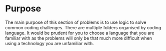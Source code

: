 # Purpose
The main purpose of this section of problems is to use logic to solve common coding challenges.
There are multiple folders organised by coding language. It would be prudent for you to choose a language that you are familiar with as the problems will only be that much more difficult when using a technology you are unfamiliar with.